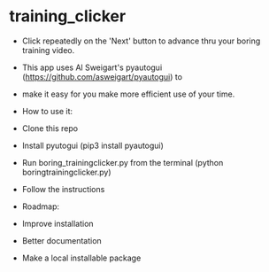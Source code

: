 # training_clicker

- Click repeatedly on the 'Next' button to advance thru your boring training video.

- This app uses Al Sweigart's pyautogui (https://github.com/asweigart/pyautogui) to
- make it easy for you make more efficient use of your time.


- How to use it:
- Clone this repo
- Install pyutogui (pip3 install pyautogui)
- Run boring_trainingclicker.py from the terminal (python boringtrainingclicker.py)
- Follow the instructions


- Roadmap:
- Improve installation
- Better documentation
- Make a local installable package
